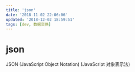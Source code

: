 ```yaml
---
title: 'json'
date: '2018-11-02 22:06:06'
updated: '2018-12-02 18:59:51'
tags: [dev, 数据交换]
---
```

# json

JSON (JavaScript Object Notation) (JavaScript 对象表示法)
